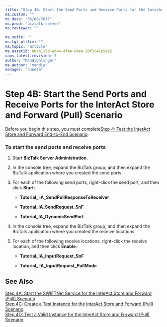 ```yaml
---
title: "Step 4B: Start the Send Ports and Receive Ports for the InterAct Store and Forward (Pull) Scenario | Microsoft Docs"
ms.custom: ""
ms.date: "06/08/2017"
ms.prod: "biztalk-server"
ms.reviewer: ""

ms.suite: ""
ms.tgt_pltfrm: ""
ms.topic: "article"
ms.assetid: 00ab119d-ed44-4f4a-84ea-20f2c41e5a92
caps.latest.revision: 5
author: "MandiOhlinger"
ms.author: "mandia"
manager: "anneta"
---
```

# Step 4B: Start the Send Ports and Receive Ports for the InterAct Store and Forward (Pull) Scenario
Before you begin this step, you must complete[Step 4: Test the InterAct Store and Forward End-to-End Scenario](../../adapters-and-accelerators/fileact-interact/step-4-test-the-interact-store-and-forward-end-to-end-scenario.md).  
  
### To start the send ports and receive ports  
  
1.  Start **BizTalk Server Administration**.  
  
2.  In the console tree, expand the BizTalk group, and then expand the BizTalk application where you created the send ports.  
  
3.  For each of the following send ports, right-click the send port, and then click **Start**:  
  
    -   **Tutorial_ IA_SendPullResponseToReceiver**  
  
    -   **Tutorial_IA_SendRequest_SnF**  
  
    -   **Tutorial_IA_DynamicSendPort**  
  
4.  In the console tree, expand the BizTalk group, and then expand the BizTalk application where you created the receive locations.  
  
5.  For each of the following receive locations, right-click the receive location, and then click **Enable**:  
  
    -   **Tutorial_IA_InputRequest_SnF**  
  
    -   **Tutorial_ IA_InputRequest_PullMode**  
  
## See Also  
 [Step 4A: Start the SWIFTNet Service for the InterAct Store and Forward (Pull) Scenario](../../adapters-and-accelerators/fileact-interact/step-4a-start-swiftnet-service-for-the-interact-store-and-forward-scenario.md)   
 [Step 4C: Create a Test Instance for the InterAct Store and Forward (Pull) Scenario](../../adapters-and-accelerators/fileact-interact/step-4c-create-a-test-instance-for-interact-store-and-forward-pull-scenario.md)   
 [Step 4D: Test a Valid Instance for the InterAct Store and Forward (Pull) Scenario](../../adapters-and-accelerators/fileact-interact/step-4d-test-a-valid-instance-for-interact-store-and-forward-pull-scenario.md)